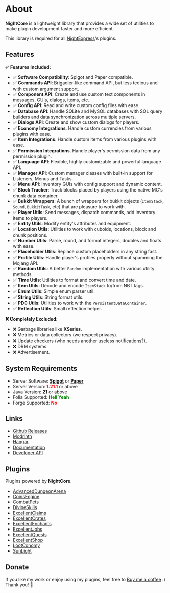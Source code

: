 # About

**NightCore** is a lightweight library that provides a wide set of utilities to make plugin development faster and more efficient.

This library is required for all [NightExpress](https://www.spigotmc.org/resources/authors/81588/)'s plugins.

## Features

**✅ Features Included:**
- ✅ **Software Compatibility**: Spigot and Paper compatible.
- ✅ **Commands API**: Brigadier-like command API, but less tedious and with custom argument support.
- ✅ **Component API**: Create and use custom text components in messages, GUIs, dialogs, items, etc.
- ✅ **Config API**: Read and write custom config files with ease.
- ✅ **Database API**: Handle SQLite and MySQL databases with SQL query builders and data synchronization across multiple servers.
- ✅ **Dialogs API**: Create and show custom dialogs for players.
- ✅ **Economy Integrations**. Handle custom currencies from various plugins with ease.
- ✅ **Item Integrations**. Handle custom items from various plugins with ease.
- ✅ **Permission Integrations**. Handle player's permission data from any permission plugin.
- ✅ **Language API**: Flexible, highly customizable and powerful language API.
- ✅ **Manager API**: Custom manager classes with built-in support for Listeners, Menus and Tasks.
- ✅ **Menu API**: Inventory GUIs with config support and dynamic content.
- ✅ **Block Tracker**: Track blocks placed by players using the native MC's chunk data container.
- ✅ **Bukkit Wrappers**: A bunch of wrappers for bukkit objects (`ItemStack`, `Sound`, `BukkitTask`, etc) that are pleasure to work with.
- ✅ **Player Utils**: Send messages, dispatch commands, add inventory items to players.
- ✅ **Entity Utils**: Modify entity's attributes and equipment.
- ✅ **Location Utils**: Utilities to work with cuboids, locations, block and chunk positions.
- ✅ **Number Utils**: Parse, round, and format integers, doubles and floats with ease.
- ✅ **Placeholder Utils**: Replace custom placeholders in any string fast.
- ✅ **Profile Utils**: Handle player's profiles properly without spamming the Mojang API.
- ✅ **Random Utils**: A better `Random` implementation with various utility methods.
- ✅ **Time Utils**: Utilities to format and convert time and date.
- ✅ **Item Utils**: Decode and encode `ItemStack` to/from NBT tags.
- ✅ **Enum Utils**: Simple enum parser util.
- ✅ **String Utils**: String format utils.
- ✅ **PDC Utils**: Utilities to work with the `PersistentDataContainer`.
- ✅ **Reflection Utils**: Small reflection helper.

**❌ Completely Excluded:**
- ❌ Garbage libraries like **XSeries**.
- ❌ Metrics or data collectors (we respect privacy).
- ❌ Update checkers (who needs another useless notifications?).
- ❌ DRM systems.
- ❌ Advertisement.

## System Requirements
- Server Software: [**Spigot**](https://www.spigotmc.org/link-forums/88/) or [**Paper**](https://papermc.io/downloads/paper)
- Server Version: <span style="color:red">**1.21.1**</span> or above
- Java Version: [**21**](https://adoptium.net/temurin/releases) or above
- Folia Supported: <span style="color:green">**Hell Yeah**</span>
- Forge Supported: <span style="color:red">**No**</span>

## Links
- [Github Releases](https://github.com/nulli0n/nightcore-spigot/releases)
- [Modrinth](https://modrinth.com/plugin/nightcore)
- [Hangar](https://hangar.papermc.io/NightExpress/nightcore)
- [Documentation](https://nightexpressdev.com/nightcore/)
- [Developer API](https://nightexpressdev.com/nightcore/developer-api/)

## Plugins
Plugins powered by **NightCore**.

- [AdvancedDungeonArena](https://nightexpressdev.com/dungeon-arena/)
- [CoinsEngine](https://nightexpressdev.com/coinsengine/)
- [CombatPets](https://www.spigotmc.org/resources/100360/)
- [DivineSkills](https://www.spigotmc.org/resources/93015/)
- [ExcellentClaims](https://www.spigotmc.org/resources/119848/)
- [ExcellentCrates](https://nightexpressdev.com/excellentcrates/)
- [ExcellentEnchants](https://www.spigotmc.org/resources/61693/)
- [ExcellentJobs](https://www.spigotmc.org/resources/114783/)
- [ExcellentQuests](https://www.spigotmc.org/resources/107283/)
- [ExcellentShop](https://www.spigotmc.org/resources/50696/)
- [LootConomy](https://www.spigotmc.org/resources/83994/)
- [SunLight](https://www.spigotmc.org/resources/67733/)

## Donate
If you like my work or enjoy using my plugins, feel free to [Buy me a coffee](https://ko-fi.com/nightexpress) :) Thank you! 🧡
